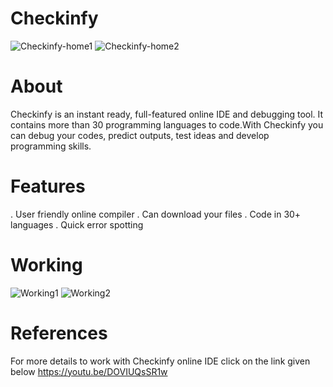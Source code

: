 # Checkinfy

![Checkinfy-home1](https://user-images.githubusercontent.com/61022242/87340953-721c1300-c566-11ea-983f-955d444abadf.png)
![Checkinfy-home2](https://user-images.githubusercontent.com/61022242/87340998-8233f280-c566-11ea-99d4-e3abc787b918.png)

# About

Checkinfy is an instant ready, full-featured online IDE and debugging tool. It contains more than 30 programming languages to code.With Checkinfy you can debug your codes, predict outputs, test ideas and develop programming skills.


# Features

. User friendly online compiler
. Can download your files
. Code in 30+ languages
. Quick error spotting

# Working

![Working1](https://user-images.githubusercontent.com/61022242/87342861-94fbf680-c569-11ea-9109-f617426b1f0d.png)
![Working2](https://user-images.githubusercontent.com/61022242/87343413-734f3f00-c56a-11ea-92bc-c9c4eba1cc07.png)

# References
For more details to work with Checkinfy online IDE click on the link given below
https://youtu.be/DOVIUQsSR1w
